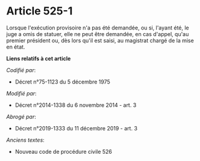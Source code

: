 # Article 525-1

Lorsque l'exécution provisoire n'a pas été demandée, ou si, l'ayant été, le juge a omis de statuer, elle ne peut être
demandée, en cas d'appel, qu'au premier président   ou, dès lors qu'il est saisi, au magistrat chargé de la mise en état.

**Liens relatifs à cet article**

_Codifié par_:

  - Décret n°75-1123 du 5 décembre 1975

_Modifié par_:

  - Décret n°2014-1338 du 6 novembre 2014 - art. 3

_Abrogé par_:

  - Décret n°2019-1333 du 11 décembre 2019 - art. 3

_Anciens textes_:

  - Nouveau code de procédure civile 526
